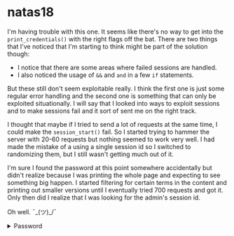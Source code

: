 # natas18

I'm having trouble with this one. It seems like there's no way to get into the `print_credentials()` with the right flags off the bat. There are two things that I've noticed that I'm starting to think might be part of the solution though:

* I notice that there are some areas where failed sessions are handled.
* I also noticed the usage of `&&` and `and` in a few `if` statements.

But these still don't seem exploitable really. I think the first one is just some regular error handling and the second one is something that can only be exploited situationally. I will say that I looked into ways to exploit sessions and to make sessions fail and it sort of sent me on the right track.

I thought that maybe if I tried to send a lot of requests at the same time, I could make the `session_start()` fail. So I started trying to hammer the server with 20-60 requests but nothing seemed to work very well. I had made the mistake of a using a single session id so I switched to randomizing them, but I still wasn't getting much out of it.

I'm sure I found the password at this point somewhere accidentally but didn't realize because I was printing the whole page and expecting to see something big happen. I started filtering for certain terms in the content and printing out smaller versions until I eventually tried 700 requests and got it. Only then did I realize that I was looking for the admin's session id.

Oh well. ¯\_(ツ)_/¯

<details>
  <summary>Password</summary>
    4IwIrekcuZlA9OsjOkoUtwU6lhokCPYs
</details>

